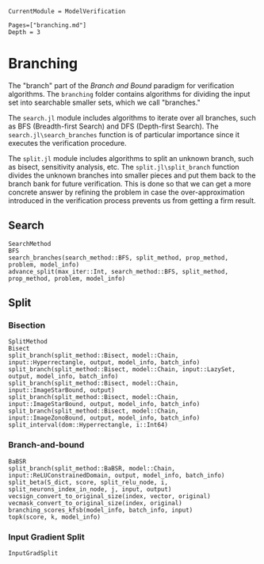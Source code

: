 ```@meta
CurrentModule = ModelVerification
```

```@contents
Pages=["branching.md"]
Depth = 3
```

# Branching
The "branch" part of the _Branch and Bound_ paradigm for verification algorithms. The `branching` folder contains algorithms for dividing the input set into searchable smaller sets, which we call "branches." 

The `search.jl` module includes algorithms to iterate over all branches, such as BFS (Breadth-first Search) and DFS (Depth-first Search). The `search.jl\search_branches` function is of particular importance since it executes the verification procedure.

The `split.jl` module includes algorithms to split an unknown branch, such as bisect, sensitivity analysis, etc. The `split.jl\split_branch` function divides the unknown branches into smaller pieces and put them back to the branch bank for future verification. This is done so that we can get a more concrete answer by refining the problem in case the over-approximation introduced in the verification process prevents us from getting a firm result.

## Search
```@docs
SearchMethod
BFS
search_branches(search_method::BFS, split_method, prop_method, problem, model_info)
advance_split(max_iter::Int, search_method::BFS, split_method, prop_method, problem, model_info)
```

## Split

### Bisection
```@docs
SplitMethod
Bisect
split_branch(split_method::Bisect, model::Chain, input::Hyperrectangle, output, model_info, batch_info)
split_branch(split_method::Bisect, model::Chain, input::LazySet, output, model_info, batch_info)
split_branch(split_method::Bisect, model::Chain, input::ImageStarBound, output)
split_branch(split_method::Bisect, model::Chain, input::ImageStarBound, output, model_info, batch_info)
split_branch(split_method::Bisect, model::Chain, input::ImageZonoBound, output, model_info, batch_info)
split_interval(dom::Hyperrectangle, i::Int64)
```

### Branch-and-bound
```@docs
BaBSR
split_branch(split_method::BaBSR, model::Chain, input::ReLUConstrainedDomain, output, model_info, batch_info)
split_beta(S_dict, score, split_relu_node, i, split_neurons_index_in_node, j, input, output)
vecsign_convert_to_original_size(index, vector, original)
vecmask_convert_to_original_size(index, original)
branching_scores_kfsb(model_info, batch_info, input)
topk(score, k, model_info)
```

### Input Gradient Split
```@docs
InputGradSplit
```